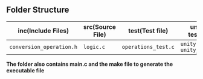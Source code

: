## Folder Structure

|**inc(Include Files)**|**src(Source File)**|**test(Test file)**|**unity(Unity testing files)**|
|----------------------|--------------------|-------------------|------------------------------|
|`conversion_operation.h`|`logic.c`|`operations_test.c`|`unity.c unity.h unity_internals.h`|

**The folder also contains main.c and the make file to generate the executable file**
